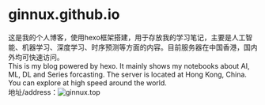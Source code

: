 # ginnux.github.io
这是我的个人博客，使用hexo框架搭建，用于存放我的学习笔记，主要是人工智能、机器学习、深度学习、时序预测等方面的内容。目前服务器在中国香港，国内外均可快速访问。
\
This is my blog powered by hexo. It mainly shows my notebooks about AI, ML, DL and Series forcasting. The server is located at Hong Kong, China. You can explore at high speed around the world.
\
地址/address：![ginnux.top](ginnux.top)
